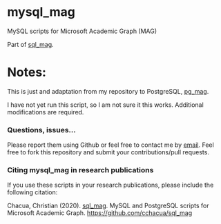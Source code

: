 # mysql_mag
MySQL scripts for Microsoft Academic Graph (MAG)

Part of [sql_mag](https://github.com/cchacua/sql_mag).


# Notes:

This is just and adaptation from my repository to PostgreSQL, [pg_mag](https://github.com/cchacua/pg_mag).


I have not yet run this script, so I am not sure it this works. Additional modifications are required.

### Questions, issues...

Please report them using Github or feel free to contact me by [email](ccdelgado@u-bordeaux.fr). Feel free to fork this repository and submit your contributions/pull requests.

### Citing mysql_mag in research publications
If you use these scripts in your research publications, please include the following citation:

Chacua, Christian (2020). [sql_mag](https://github.com/cchacua/sql_mag). MySQL and PostgreSQL scripts for Microsoft Academic Graph. https://github.com/cchacua/sql_mag
